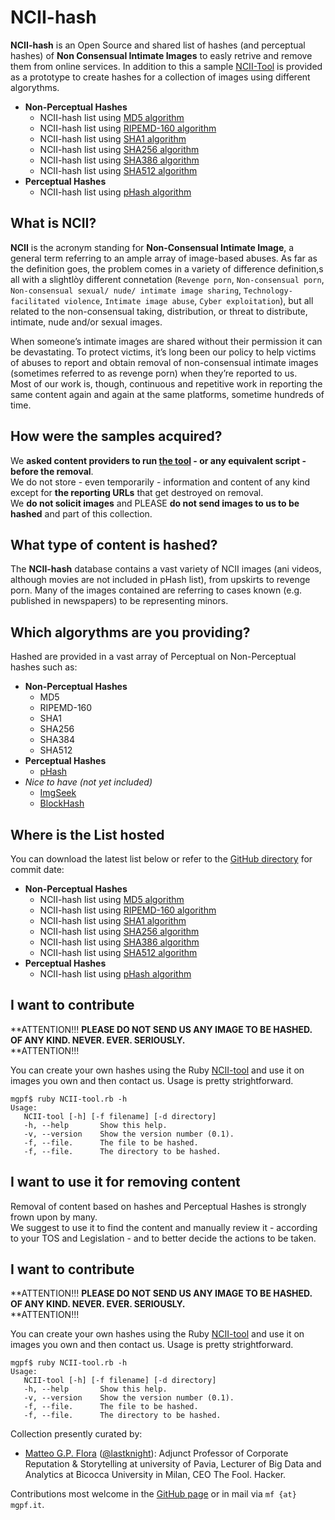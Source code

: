 # NCII-hash

**NCII-hash** is an Open Source and shared list of hashes (and perceptual hashes) of **Non Consensual Intimate Images** to easly retrive and remove them from online services.
In addition to this a sample [NCII-Tool](/tool) is provided as a prototype to create hashes for a collection of images using different algorythms.

* **Non-Perceptual Hashes**
	* NCII-hash list using [MD5 algorithm](/lists/NCII-hash_md5.txt)
	* NCII-hash list using [RIPEMD-160 algorithm](/lists/NCII-hash_rmd160.txt)
	* NCII-hash list using [SHA1 algorithm](/lists/NCII-hash_sha1.txt)
	* NCII-hash list using [SHA256 algorithm](/lists/NCII-hash_sha265.txt)
	* NCII-hash list using [SHA386 algorithm](/lists/NCII-hash_sha386.txt)
	* NCII-hash list using [SHA512 algorithm](/lists/NCII-hash_sha512.txt)
* **Perceptual Hashes**
	* NCII-hash list using [pHash algorithm](/lists/NCII-hash_pHash.txt)
	
## What is NCII?

**NCII** is the acronym standing for **Non-Consensual Intimate Image**, a general term referring to an ample array of image-based abuses. As far as the definition goes, the problem comes in a variety of difference definition,s all with a slightlòy different connetation (`Revenge porn`, `Non-consensual porn`, `Non-consensual sexual/ nude/ intimate image sharing`, `Technology-facilitated violence`, `Intimate image abuse`, `Cyber exploitation`), but all related to the non-consensual taking, distribution, or threat to distribute, intimate, nude and/or sexual images.

When someone’s intimate images are shared without their permission it can be devastating. To protect victims, it’s long been our policy to help victims of abuses to report and obtain removal of non-consensual intimate images (sometimes referred to as revenge porn) when they’re reported to us.  
Most of our work is, though, continuous and repetitive work in reporting the same content again and again at the same platforms, sometime hundreds of time.  

## How were the samples acquired?

We **asked content providers to run [the tool](/tool) - or any equivalent script - before the removal**.  
We do not store - even temporarily - information and content of any kind except for **the reporting URLs** that get destroyed on removal.  
We **do not solicit images** and PLEASE **do not send images to us to be hashed** and part of this collection.

## What type of content is hashed?

The **NCII-hash** database contains a vast variety of NCII images (ani videos, although movies are not included in pHash list), from upskirts to revenge porn. Many of the images contained are referring to cases known (e.g. published in newspapers) to be representing minors.

## Which algorythms are you providing?

Hashed are provided in a vast array of Perceptual on Non-Perceptual hashes such as:

* **Non-Perceptual Hashes**
  * MD5
  * RIPEMD-160
  * SHA1
  * SHA256
  * SHA384
  * SHA512
* **Perceptual Hashes**
  * [pHash](http://phash.org)
* *Nice to have (not yet included)*
  * [ImgSeek](http://www.imgseek.net)
  * [BlockHash](http://blockhash.io)

## Where is the List hosted

You can download the latest list below or refer to the [GitHub directory](/lists) for commit date:

* **Non-Perceptual Hashes**
	* NCII-hash list using [MD5 algorithm](/lists/NCII-hash_md5.txt)
	* NCII-hash list using [RIPEMD-160 algorithm](/lists/NCII-hash_rmd160.txt)
	* NCII-hash list using [SHA1 algorithm](/lists/NCII-hash_sha1.txt)
	* NCII-hash list using [SHA256 algorithm](/lists/NCII-hash_sha265.txt)
	* NCII-hash list using [SHA386 algorithm](/lists/NCII-hash_sha386.txt)
	* NCII-hash list using [SHA512 algorithm](/lists/NCII-hash_sha512.txt)
* **Perceptual Hashes**
	* NCII-hash list using [pHash algorithm](/lists/NCII-hash_pHash.txt)

## I want to contribute

**ATTENTION!!!
**PLEASE DO NOT SEND US ANY IMAGE TO BE HASHED. OF ANY KIND. NEVER. EVER. SERIOUSLY.**    
**ATTENTION!!!

You can create your own hashes using the Ruby [NCII-tool](/tool) and use it on images you own and then contact us. Usage is pretty strightforward.

`mgpf$ ruby NCII-tool.rb -h`  
`Usage:`  
`   NCII-tool [-h] [-f filename] [-d directory]`  
`   -h, --help       Show this help.`  
`   -v, --version    Show the version number (0.1).`  
`   -f, --file.      The file to be hashed.`  
`   -f, --file.      The directory to be hashed.`  

## I want to use it for removing content

Removal of content based on hashes and Perceptual Hashes is strongly frown upon by many.  
We suggest to use it to find the content and manually review it - according to your TOS and Legislation - and to better decide the actions to be taken.

## I want to contribute

**ATTENTION!!!
**PLEASE DO NOT SEND US ANY IMAGE TO BE HASHED. OF ANY KIND. NEVER. EVER. SERIOUSLY.**    
**ATTENTION!!!

You can create your own hashes using the Ruby [NCII-tool](/tool) and use it on images you own and then contact us. Usage is pretty strightforward.

`mgpf$ ruby NCII-tool.rb -h`  
`Usage:`  
`   NCII-tool [-h] [-f filename] [-d directory]`  
`   -h, --help       Show this help.`  
`   -v, --version    Show the version number (0.1).`  
`   -f, --file.      The file to be hashed.`  
`   -f, --file.      The directory to be hashed.`  

Collection presently curated by:

* [Matteo G.P. Flora](https://mgpf.it) ([@lastknight](https://twitter.com/lastknight)): Adjunct Professor of Corporate Reputation & Storytelling at university of Pavia, Lecturer of Big Data and Analytics at Bicocca University in Milan, CEO The Fool. Hacker.

Contributions most welcome in the [GitHub page](https://github.com/lastknight/NCII-hash) or in mail via `mf {at} mgpf.it`.
